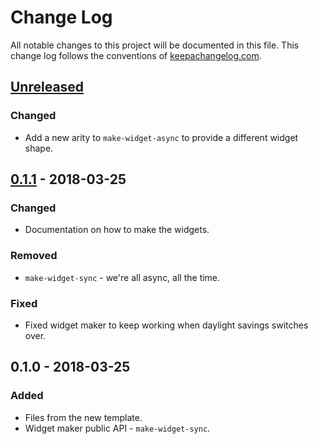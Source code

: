 # Change Log
All notable changes to this project will be documented in this file. This change log follows the conventions of [keepachangelog.com](http://keepachangelog.com/).

## [Unreleased]
### Changed
- Add a new arity to `make-widget-async` to provide a different widget shape.

## [0.1.1] - 2018-03-25
### Changed
- Documentation on how to make the widgets.

### Removed
- `make-widget-sync` - we're all async, all the time.

### Fixed
- Fixed widget maker to keep working when daylight savings switches over.

## 0.1.0 - 2018-03-25
### Added
- Files from the new template.
- Widget maker public API - `make-widget-sync`.

[Unreleased]: https://github.com/your-name/integrant-playground/compare/0.1.1...HEAD
[0.1.1]: https://github.com/your-name/integrant-playground/compare/0.1.0...0.1.1
